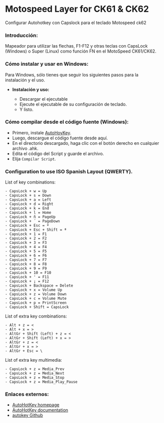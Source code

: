 # Motospeed Layer for CK61 & CK62
Configurar Autohotkey con Capslock para el teclado Motospeed ck62

### Introducción:
Mapeador para utilizar las flechas, F1-F12 y otras teclas con CapsLock (Windows) o Super (Linux) como función FN en el MotoSpeed CK61/CK62.

### Cómo instalar y usar en Windows:

Para Windows, sólo tienes que seguir los siguientes pasos para la instalación y el uso.

* **Instalación y uso:**
  
  * Descargar el ejecutable 
  * Ejecute el ejecutable de su configuración de teclado.
  * Y listo.

### Cómo compilar desde el código fuente (Windows):

* Primero, instale [AutoHoyKey](https://www.autohotkey.com/).
* Luego, descargue el código fuente desde aquí.
* En el directorio descargado, haga clic con el botón derecho en cualquier archivo .ahk.
* Edita el código del Script y guarde el archivo.
* Elija `Compilar Script`.

### Configuration to use ISO Spanish Layout (QWERTY).

List of key combinations:

    - CapsLock + w = Up
    - CapsLock + s = Down
    - CapsLock + a = Left
    - CapsLock + d = Right
    - CapsLock + k = End
    - CapsLock + l = Home
    - CapsLock + ñ = PageUp
    - CapsLock + ´ = PageDown
    - CapsLock + Esc = º
    - CapsLock + Esc + Shift = ª
    - CapsLock + 1 = F1
    - CapsLock + 2 = F2
    - CapsLock + 3 = F3
    - CapsLock + 4 = F4
    - CapsLock + 5 = F5
    - CapsLock + 6 = F6
    - CapsLock + 7 = F7
    - CapsLock + 8 = F8
    - CapsLock + 9 = F9
    - CapsLock + 10 = F10
    - CapsLock + ' = F11
    - CapsLock + ¡ = F12
    - CapsLock + Backspace = Delete
    - CapsLock + x = Volume Up
    - CapsLock + z = Volume Down
    - CapsLock + c = Volume Mute
    - CapsLock + p = PrintScreen
	- CapsLock + Shift = CapsLock

List of extra key combinations:

    - Alt + z = <
    - Alt + x = >
    - AltGr + Shift (Left) + z = <
    - AltGr + Shift (Left) + x = >
    - AltGr + z = <
    - AltGr + x = >
    - AltGr + Esc = \

List of extra key multimedia:

    - CapsLock + z = Media_Prev
    - CapsLock + z = Media_Next
    - CapsLock + z = Media_Stop
    - CapsLock + z = Media_Play_Pause

	
### Enlaces externos:

* [AutoHotKey homepage](https://www.autohotkey.com/)
* [AutoHotKey documentation](https://www.autohotkey.com/docs/AutoHotkey.htm)
* [autokey Github](https://github.com/autokey/autokey)